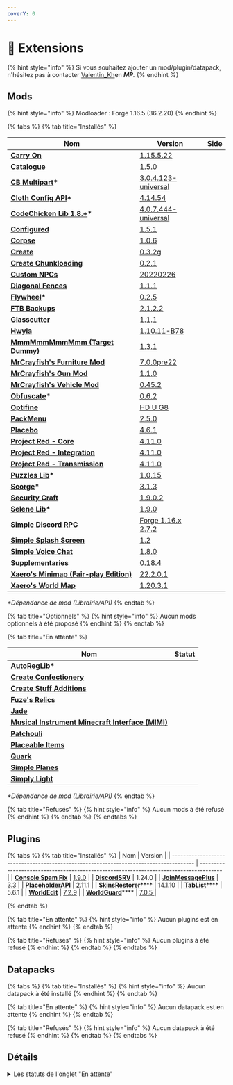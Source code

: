```yaml
---
coverY: 0
---
```


# 🧩 Extensions

{% hint style="info" %}
Si vous souhaitez ajouter un mod/plugin/datapack, n'hésitez pas à contacter [Valentin\_Kh](https://app.gitbook.com/u/YbTGQlf79VcR4PSDhmPODUX9vVy2 "mention")en _**MP**._
{% endhint %}

## Mods

{% hint style="info" %}
Modloader : Forge 1.16.5 (36.2.20)
{% endhint %}

{% tabs %}
{% tab title="Installés" %}
<table><thead><tr><th>Nom</th><th>Version</th><th data-type="select" data-multiple>Side</th></tr></thead><tbody><tr><td><strong></strong><a href="https://www.curseforge.com/minecraft/mc-mods/carry-on"><strong>Carry On</strong></a><strong></strong></td><td><a href="https://www.curseforge.com/minecraft/mc-mods/carry-on/files/3579466">1.15.5.22</a></td><td></td></tr><tr><td><a href="https://www.curseforge.com/minecraft/mc-mods/catalogue"><strong>Catalogue</strong></a><strong></strong></td><td><a href="https://www.curseforge.com/minecraft/mc-mods/catalogue/files/3529457">1.5.0</a></td><td></td></tr><tr><td><strong></strong><a href="https://www.curseforge.com/minecraft/mc-mods/cb-multipart"><strong>CB Multipart</strong></a><strong>*</strong></td><td><a href="https://www.curseforge.com/minecraft/mc-mods/cb-multipart/files/3601708">3.0.4.123-universal</a></td><td></td></tr><tr><td><strong></strong><a href="https://www.curseforge.com/minecraft/mc-mods/cloth-config-forge"><strong>Cloth Config API</strong></a><strong>*</strong></td><td><a href="https://www.curseforge.com/minecraft/mc-mods/cloth-config-forge/files/3641085">4.14.54</a></td><td></td></tr><tr><td><strong></strong><a href="https://www.curseforge.com/minecraft/mc-mods/codechicken-lib-1-8"><strong>CodeChicken Lib 1.8.+</strong></a><strong>*</strong></td><td><a href="https://www.curseforge.com/minecraft/mc-mods/codechicken-lib-1-8/files/3658104">4.0.7.444-universal</a></td><td></td></tr><tr><td><strong></strong><a href="https://www.curseforge.com/minecraft/mc-mods/configured"><strong>Configured</strong></a><strong></strong></td><td><a href="https://www.curseforge.com/minecraft/mc-mods/configured/files/3546348">1.5.1</a></td><td></td></tr><tr><td><strong></strong><a href="https://www.curseforge.com/minecraft/mc-mods/corpse"><strong>Corpse</strong></a><strong></strong></td><td><a href="https://www.curseforge.com/minecraft/mc-mods/corpse/files/3447907">1.0.6</a></td><td></td></tr><tr><td><a href="https://www.curseforge.com/minecraft/mc-mods/create"><strong>Create</strong></a><strong></strong></td><td><a href="https://www.curseforge.com/minecraft/mc-mods/create/files/3536025">0.3.2g</a></td><td></td></tr><tr><td><strong></strong><a href="https://www.curseforge.com/minecraft/mc-mods/create-chunkloading"><strong>Create Chunkloading</strong></a><strong></strong></td><td><a href="https://www.curseforge.com/minecraft/mc-mods/create-chunkloading/files/3571038">0.2.1</a></td><td></td></tr><tr><td><strong></strong><a href="https://www.curseforge.com/minecraft/mc-mods/custom-npcs"><strong>Custom NPCs</strong></a><strong></strong></td><td><a href="https://www.curseforge.com/minecraft/mc-mods/custom-npcs/files/3665351">20220226</a></td><td></td></tr><tr><td><strong></strong><a href="https://www.curseforge.com/minecraft/mc-mods/diagonal-fences"><strong>Diagonal Fences</strong></a><strong></strong></td><td><a href="https://www.curseforge.com/minecraft/mc-mods/diagonal-fences/files/3364147">1.1.1</a></td><td></td></tr><tr><td><strong></strong><a href="https://www.curseforge.com/minecraft/mc-mods/flywheel"><strong>Flywheel</strong></a><strong>*</strong></td><td><a href="https://www.curseforge.com/minecraft/mc-mods/flywheel/files/3535459">0.2.5</a></td><td></td></tr><tr><td><strong></strong><a href="https://www.curseforge.com/minecraft/mc-mods/ftb-backups-forge"><strong>FTB Backups</strong></a><strong></strong></td><td><a href="https://www.curseforge.com/minecraft/mc-mods/ftb-backups-forge/files/3482306">2.1.2.2</a></td><td></td></tr><tr><td><strong></strong><a href="https://www.curseforge.com/minecraft/mc-mods/glasscutter"><strong>Glasscutter</strong></a><strong></strong></td><td><a href="https://www.curseforge.com/minecraft/mc-mods/glasscutter/files/3336012">1.1.1</a></td><td></td></tr><tr><td><a href="https://www.curseforge.com/minecraft/mc-mods/hwyla"><strong>Hwyla</strong></a><strong></strong></td><td><a href="https://www.curseforge.com/minecraft/mc-mods/hwyla/files/3033593">1.10.11-B78</a></td><td></td></tr><tr><td><a href="https://www.curseforge.com/minecraft/mc-mods/mmmmmmmmmmmm"><strong>MmmMmmMmmMmm (Target Dummy)</strong></a><strong></strong></td><td><a href="https://www.curseforge.com/minecraft/mc-mods/mmmmmmmmmmmm/files/3473005">1.3.1</a></td><td></td></tr><tr><td><strong></strong><a href="https://www.curseforge.com/minecraft/mc-mods/mrcrayfish-furniture-mod"><strong>MrCrayfish's Furniture Mod</strong></a><strong></strong></td><td><a href="https://www.curseforge.com/minecraft/mc-mods/mrcrayfish-furniture-mod/files/3346467">7.0.0pre22</a></td><td></td></tr><tr><td><strong></strong><a href="https://www.curseforge.com/minecraft/mc-mods/mrcrayfishs-gun-mod"><strong>MrCrayfish's Gun Mod</strong></a><strong></strong></td><td><a href="https://www.curseforge.com/minecraft/mc-mods/mrcrayfishs-gun-mod/files/3553336">1.1.0</a></td><td></td></tr><tr><td><strong></strong><a href="https://www.curseforge.com/minecraft/mc-mods/mrcrayfishs-vehicle-mod"><strong>MrCrayfish's Vehicle Mod</strong></a><strong></strong></td><td><a href="https://www.curseforge.com/minecraft/mc-mods/mrcrayfishs-vehicle-mod/files/3103940">0.45.2</a></td><td></td></tr><tr><td><strong></strong><a href="https://www.curseforge.com/minecraft/mc-mods/obfuscate"><strong>Obfuscate</strong></a>*</td><td><a href="https://www.curseforge.com/minecraft/mc-mods/obfuscate/files/3336021">0.6.2</a></td><td></td></tr><tr><td><strong></strong><a href="https://optifine.net/home"><strong>Optifine</strong></a><strong></strong></td><td><a href="https://optifine.net/adloadx?f=OptiFine_1.16.5_HD_U_G8.jar">HD U G8</a></td><td></td></tr><tr><td><strong></strong><a href="https://www.curseforge.com/minecraft/mc-mods/packmenu"><strong>PackMenu</strong></a><strong></strong></td><td><a href="https://www.curseforge.com/minecraft/mc-mods/packmenu/files/3475660">2.5.0</a></td><td></td></tr><tr><td><strong></strong><a href="https://www.curseforge.com/minecraft/mc-mods/placebo"><strong>Placebo</strong></a><strong></strong></td><td><a href="https://www.curseforge.com/minecraft/mc-mods/placebo/files/3536806">4.6.1</a></td><td></td></tr><tr><td><a href="https://www.curseforge.com/minecraft/mc-mods/project-red-core"><strong>Project Red - Core</strong></a><strong></strong></td><td><a href="https://www.curseforge.com/minecraft/mc-mods/project-red-core/files/3639374">4.11.0</a></td><td></td></tr><tr><td><strong></strong><a href="https://www.curseforge.com/minecraft/mc-mods/project-red-integration"><strong>Project Red - Integration</strong></a><strong></strong></td><td><a href="https://www.curseforge.com/minecraft/mc-mods/project-red-integration/files/3639375">4.11.0</a></td><td></td></tr><tr><td><strong></strong><a href="https://www.curseforge.com/minecraft/mc-mods/project-red-transmission/"><strong>Project Red - Transmission</strong></a><strong></strong></td><td><a href="https://www.curseforge.com/minecraft/mc-mods/project-red-transmission/files/3639379">4.11.0</a></td><td></td></tr><tr><td><strong></strong><a href="https://www.curseforge.com/minecraft/mc-mods/puzzles-lib"><strong>Puzzles Lib</strong></a><strong>*</strong></td><td><a href="https://www.curseforge.com/minecraft/mc-mods/puzzles-lib/files/3517499">1.0.15</a></td><td></td></tr><tr><td><a href="https://www.curseforge.com/minecraft/mc-mods/scorge"><strong>Scorge</strong></a><strong>*</strong></td><td><a href="https://www.curseforge.com/minecraft/mc-mods/scorge/files/3276638">3.1.3</a></td><td></td></tr><tr><td><strong></strong><a href="https://www.curseforge.com/minecraft/mc-mods/security-craft"><strong>Security Craft</strong></a><strong></strong></td><td><a href="https://www.curseforge.com/minecraft/mc-mods/security-craft/files/3577166">1.9.0.2</a></td><td></td></tr><tr><td><strong></strong><a href="https://www.curseforge.com/minecraft/mc-mods/selene"><strong>Selene Lib</strong></a><strong>*</strong></td><td><a href="https://www.curseforge.com/minecraft/mc-mods/selene/files/3517008">1.9.0</a></td><td></td></tr><tr><td><strong></strong><a href="https://www.curseforge.com/minecraft/mc-mods/simple-discord-rpc"><strong>Simple Discord RPC</strong></a><strong></strong></td><td><a href="https://www.curseforge.com/minecraft/mc-mods/simple-discord-rpc/files/3654850">Forge 1.16.x 2.7.2</a></td><td></td></tr><tr><td><strong></strong><a href="https://www.curseforge.com/minecraft/mc-mods/simple-splash-screen"><strong>Simple Splash Screen</strong></a><strong></strong></td><td><a href="https://www.curseforge.com/minecraft/mc-mods/simple-splash-screen/files/3461123">1.2</a></td><td></td></tr><tr><td><strong></strong><a href="https://www.curseforge.com/minecraft/mc-mods/simple-voice-chat"><strong>Simple Voice Chat</strong></a><strong></strong></td><td><a href="https://www.curseforge.com/minecraft/mc-mods/simple-voice-chat/files/3459636">1.8.0</a></td><td></td></tr><tr><td><strong></strong><a href="https://www.curseforge.com/minecraft/mc-mods/supplementaries"><strong>Supplementaries</strong></a><strong></strong></td><td><a href="https://www.curseforge.com/minecraft/mc-mods/supplementaries/files/3650035">0.18.4</a></td><td></td></tr><tr><td><strong></strong><a href="https://www.curseforge.com/minecraft/mc-mods/xaeros-minimap-fair-play-edition"><strong>Xaero's Minimap (Fair-play Edition)</strong></a><strong></strong></td><td><a href="https://www.curseforge.com/minecraft/mc-mods/xaeros-minimap-fair-play-edition/files/3651690">22.2.0.1</a></td><td></td></tr><tr><td><strong></strong><a href="https://www.curseforge.com/minecraft/mc-mods/xaeros-world-map"><strong>Xaero's World Map</strong></a><strong></strong></td><td><a href="https://www.curseforge.com/minecraft/mc-mods/xaeros-world-map/files/3646983">1.20.3.1</a></td><td></td></tr></tbody></table>

_\*Dépendance de mod (Librairie/API)_
{% endtab %}

{% tab title="Optionnels" %}
{% hint style="info" %}
Aucun mods optionnels à été proposé
{% endhint %}
{% endtab %}

{% tab title="En attente" %}
<table><thead><tr><th>Nom</th><th data-type="select">Statut</th></tr></thead><tbody><tr><td><strong></strong><a href="https://www.curseforge.com/minecraft/mc-mods/autoreglib"><strong>AutoRegLib</strong></a><strong>*</strong></td><td></td></tr><tr><td><a href="https://www.curseforge.com/minecraft/mc-mods/create-confectionery"><strong>Create Confectionery</strong></a><strong></strong></td><td></td></tr><tr><td><strong></strong><a href="https://www.curseforge.com/minecraft/mc-mods/create-stuff-additions"><strong>Create Stuff Additions</strong></a><strong></strong></td><td></td></tr><tr><td><strong></strong><a href="https://www.curseforge.com/minecraft/mc-mods/fuzes-relics"><strong>Fuze's Relics</strong></a><strong></strong></td><td></td></tr><tr><td><a href="https://www.curseforge.com/minecraft/mc-mods/jade"><strong>Jade</strong></a><strong></strong></td><td></td></tr><tr><td><strong></strong><a href="https://www.curseforge.com/minecraft/mc-mods/mimi-mod"><strong>Musical Instrument Minecraft Interface (MIMI)</strong></a><strong></strong></td><td></td></tr><tr><td><strong></strong><a href="https://www.curseforge.com/minecraft/mc-mods/patchouli"><strong>Patchouli</strong></a><strong></strong></td><td></td></tr><tr><td><strong></strong><a href="https://www.curseforge.com/minecraft/mc-mods/placeable-items"><strong>Placeable Items</strong></a><strong></strong></td><td></td></tr><tr><td><a href="https://www.curseforge.com/minecraft/mc-mods/quark"><strong>Quark</strong></a><strong></strong></td><td></td></tr><tr><td><strong></strong><a href="https://www.curseforge.com/minecraft/mc-mods/simple-planes"><strong>Simple Planes</strong></a><strong></strong></td><td></td></tr><tr><td><strong></strong><a href="https://www.curseforge.com/minecraft/mc-mods/simply-light"><strong>Simply Light</strong></a><strong></strong></td><td></td></tr></tbody></table>

_\*Dépendance de mod (Librairie/API)_
{% endtab %}

{% tab title="Refusés" %}
{% hint style="info" %}
Aucun mods à été refusé
{% endhint %}
{% endtab %}
{% endtabs %}

## Plugins

{% tabs %}
{% tab title="Installés" %}
| Nom                                                                                    | Version                                                                                |
| -------------------------------------------------------------------------------------- | -------------------------------------------------------------------------------------- |
| ****[**Console Spam Fix**](https://dev.bukkit.org/projects/console-spam-fix/)****      | [1.9.0](https://dev.bukkit.org/projects/console-spam-fix/files/3562497)                |
| ****[**DiscordSRV**](https://www.spigotmc.org/resources/discordsrv.18494/)****         | 1.24.0                                                                                 |
| ****[**JoinMessagePlus**](https://dev.bukkit.org/projects/join-message-plus/)****      | [3.3](https://dev.bukkit.org/projects/join-message-plus/files/3178499)                 |
| ****[**PlaceholderAPI**](https://www.spigotmc.org/resources/placeholderapi.6245/)****  | 2.11.1                                                                                 |
| [**SkinsRestorer**](https://www.spigotmc.org/resources/skinsrestorer.2124/)****        | 14.1.10                                                                                |
| [**TabList**](https://www.spigotmc.org/resources/animated-tab-tablist.46229/)****      | 5.6.1                                                                                  |
| ****[**WorldEdit**](https://www.curseforge.com/minecraft/bukkit-plugins/worldedit)**** | [7.2.9](https://www.curseforge.com/minecraft/bukkit-plugins/worldedit/files/3631603)   |
| [**WorldGuard**](https://www.curseforge.com/minecraft/bukkit-plugins/worldguard)****   | [7.0.5 ](https://www.curseforge.com/minecraft/bukkit-plugins/worldguard/files/3342964) |


{% endtab %}

{% tab title="En attente" %}
{% hint style="info" %}
Aucun plugins est en attente
{% endhint %}
{% endtab %}

{% tab title="Refusés" %}
{% hint style="info" %}
Aucun plugins à été refusé
{% endhint %}
{% endtab %}
{% endtabs %}

## Datapacks

{% tabs %}
{% tab title="Installés" %}
{% hint style="info" %}
Aucun datapack à été installé
{% endhint %}
{% endtab %}

{% tab title="En attente" %}
{% hint style="info" %}
Aucun datapack est en attente
{% endhint %}
{% endtab %}

{% tab title="Refusés" %}
{% hint style="info" %}
Aucun datapack à été refusé
{% endhint %}
{% endtab %}
{% endtabs %}

## Détails

<details>

<summary>Les statuts de l'onglet "En attente"</summary>

* **Approuvé**: L'extension à été approuvé, et va prochainement être ajouté sur le serveur.
* **Vérification**: L'extension est en cours d'examen et sera probablement approuvé s'il rempli les exigences et les besoins des citoyens.
* **En attente**: L'extension viens d'être proposé par un/plusieurs citoyen(s) et va prochainement être mis en l'examen.

</details>
